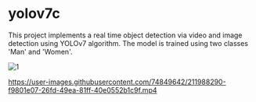 # yolov7c
This project implements a real time object detection via video and image detection using YOLOv7 algorithm. 
The model is trained using two classes 'Man' and 'Women'. 

![1](https://user-images.githubusercontent.com/74849642/211988269-62697ca2-1442-4266-9fe9-d0e179c17a0f.jpg)


https://user-images.githubusercontent.com/74849642/211988290-f9801e07-26fd-49ea-81ff-40e0552b1c9f.mp4

